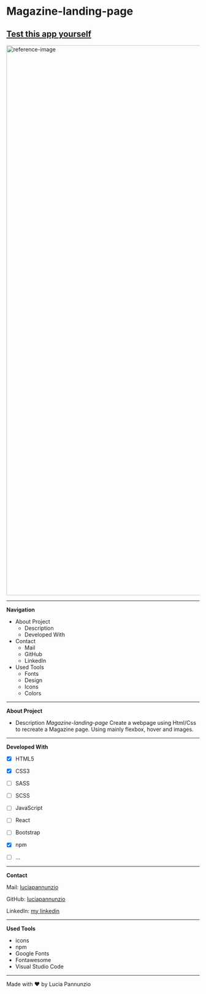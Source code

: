# Magazine-landing-page

## [Test this app yourself]( https://luciapannunzio.github.io/Magazine-landing-page/)

<img width="1435" alt="reference-image" src="https://user-images.githubusercontent.com/89199990/153214633-92489d4c-5c8b-445f-9de1-080e191fa824.png">

* * *


**Navigation**
 - About Project
    - Description
    - Developed With
 - Contact
    - Mail
    - GitHub  
    - LinkedIn
 - Used Tools
    - Fonts
    - Design
    - Icons
    - Colors


* * *


**About Project**
 - Description
*Magazine-landing-page* Create a webpage using Html/Css to recreate a Magazine page. Using mainly flexbox, hover and images.

* * *


**Developed With**
 - [x] HTML5
 - [x] CSS3
 - [ ] SASS
 - [ ] SCSS
 - [ ] JavaScript
 - [ ] React
 - [ ] Bootstrap
 - [x] npm
 - [ ] ...
 
 
 * * *
 
 
**Contact**

Mail: [luciapannunzio](luciapannunzio@gmail.com)

GitHub: [luciapannunzio](https://github.com/luciapannunzio/)

LinkedIn: [my linkedin](https://www.linkedin.com/luciapannunziovanderwedden)


* * *


**Used Tools**
- icons
- npm
- Google Fonts
- Fontawesome
- Visual Studio Code


* * *


Made with :heart: by Lucia Pannunzio
